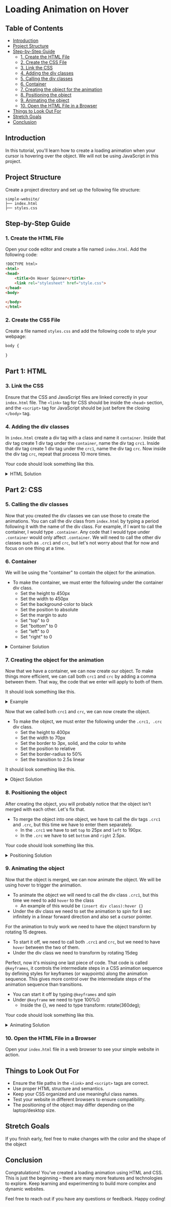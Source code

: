# Loading Animation on Hover

## Table of Contents

- [Introduction](#introduction)
- [Project Structure](#project-structure)
- [Step-by-Step Guide](#step-by-step-guide)
  - [1. Create the HTML File](#1-create-the-html-file)
  - [2. Create the CSS File](#2-create-the-css-file)
  - [3. Link the CSS](#3-link-the-css)
  - [4. Adding the div classes](#4-adding-the-div-classes)
  - [5. Calling the div classes](#5-calling-the-div-classes)
  - [6. Container](#6-container)
  - [7. Creating the object for the animation](#7-creating-the-object-for-the-animation)
  - [8. Positioning the object](#8-positioning-the-object)
  - [9. Animating the object](#9-animating-the-object)
  - [10. Open the HTML File in a Browser](#10-open-the-html-file-in-a-browser)
- [Things to Look Out For](#things-to-look-out-for)
- [Stretch Goals](#stretch-goals)
- [Conclusion](#conclusion)

## Introduction

In this tutorial, you'll learn how to create a loading animation when your cursor is hovering over the object. We will not be using JavaScript in this project.

## Project Structure

Create a project directory and set up the following file structure:
```plaintext
simple-website/
├── index.html
├── styles.css
```

## Step-by-Step Guide

### 1. Create the HTML File

Open your code editor and create a file named `index.html`. Add the following code:

```html
!DOCTYPE html>
<html>
<head>
    <title>On Hover Spinner</title>
    <link rel="stylesheet" href="style.css">
</head>
<body>
    
</body>
</html>
```
### 2. Create the CSS File

Create a file named `styles.css` and add the following code to style your webpage:

```css
body {
  
}
```

## Part 1: HTML
 
### 3. Link the CSS

Ensure that the CSS and JavaScript files are linked correctly in your `index.html` file. The `<link>` tag for CSS should be inside the `<head>` section, and the `<script>` tag for JavaScript should be just before the closing `</body>` tag.

### 4. Adding the div classes

In `index.html` create a div tag with a class and name it `container`. Inside that div tag create 1 div tag under the `container`, name the div tag `crc1`. Inside that div tag create 1 div tag under the `crc1`, name the div tag `crc`. Now inside the div tag `crc`, repeat that process 10 more times.

Your code should look something like this.

<details>
  <summary>HTML Solution</summary>

  ```html
<!DOCTYPE html>
<html>
<head>
    <title>On Hover Spinner</title>
    <link rel="stylesheet" href="style.css">
</head>
<body>
    <div class="container">
        <div class="crc1">
            <div class="crc">
                <div class="crc">
                    <div class="crc">
                        <div class="crc">
                            <div class="crc">
                                <div class="crc">
                                    <div class="crc">
                                        <div class="crc">
                                            <div class="crc">
                                                <div class="crc">
                                                    <div class="crc">
                                                        
                                                    </div>
                                                </div>
                                            </div>
                                        </div>
                                    </div>
                                </div>
                            </div>
                        </div>
                    </div>
                </div>
            </div>
        </div>
    </div>
</body>
</html>
```
</details>

## Part 2: CSS

### 5. Calling the div classes

Now that you created the div classes we can use those to create the animations. You can call the div class from `index.html` by typing a period following it with the name of the div class. For example, if I want to call the container, I would type `.container`. Any code that I would type under `.container` would only affect `.container`. We will need to call the other div classes such as `.crc1` and `crc`, but let's not worry about that for now and focus on one thing at a time.

### 6. Container

We will be using the "container" to contain the object for the animation.

- To make the container, we must enter the following under the container div class.
  - Set the height to 450px
  - Set the width to 450px
  - Set the background-color to black
  - Set the position to absolute
  - Set the margin to auto
  - Set "top" to 0
  - Set "bottom" to 0
  - Set "left" to 0
  - Set "right" to 0
 
<details>
  <summary>Container Solution</summary>

  ```css
  .container {
    height: 450px;
    width: 450px;
    background-color: black;
    position: absolute;
    margin: auto;
    top: 0;
    bottom: 0;
    left: 0;
    right: 0;
}
  ```
</details>

### 7. Creating the object for the animation

Now that we have a container, we can now create our object. To make things more efficient, we can call both `crc1` and `crc` by adding a comma between them. That way, the code that we enter will apply to both of them.

It should look something like this.

<details>
  <summary>Example</summary>

  ```css
  .crc1, .crc {

}
  ```
</details>

Now that we called both `crc1` and `crc`, we can now create the object.

- To make the object, we must enter the following under the `.crc1, .crc` div class.
  - Set the height to 400px
  - Set the width to 70px
  - Set the border to 3px, solid, and the color to white
  - Set the position to relative
  - Set the border-radius to 50%
  - Set the transition to 2.5s linear
 
It should look something like this.

<details>
  <summary>Object Solution</summary>

  ```css
  .crc1, .crc {
    height: 400px;
    width: 70px;
    border: 3px solid rgb(255, 255, 255);
    position: relative;
    border-radius: 50%;
    transition: 2.5s linear;
}
```
</details>

### 8. Positioning the object

After creating the object, you will probably notice that the object isn't merged with each other. Let's fix that.

- To merge the object into one object, we have to call the div tags `.crc1` and `.crc`, but this time we have to enter them separately.
  -  In the `.crc1` we have to set `top` to 25px and `left` to 190px.
  -  In the `.crc` we have to set `bottom` and `right` 2.5px.

Your code should look something like this.

<details>
  <summary>Positioning Solution</summary>

  ```css
  .crc1 {
    top: 25px;
    left: 190px;
}

.crc {
    bottom: 2.5px;
    right: 2.5px;
}
  ```
</details>

### 9. Animating the object

Now that the object is merged, we can now animate the object. We will be using hover to trigger the animation.

- To animate the object we will need to call the div class `.crc1`, but this time we need to add `hover` to the class
  - An example of this would be `(insert div class):hover {}`
- Under the div class we need to set the animation to spin for 8 sec infinitely in a linear forward direction and also set a cursor pointer.

For the animation to truly work we need to have the object transform by rotating 15 degrees.

- To start it off, we need to call both `.crc1` and `crc`, but we need to have `hover` between the two of them.
- Under the div class we need to transform by rotating 15deg

Perfect, now it's missing one last piece of code. That code is called `@keyframes`, it controls the intermediate steps in a CSS animation sequence by defining styles for keyframes (or waypoints) along the animation sequence. This gives more control over the intermediate steps of the animation sequence than transitions.

- You can start it off by typing `@keyframes` and spin
- Under `@keyframe` we need to type 100%{}
  - Inside the {}, we need to type transform: rotate(360deg);

Your code should look something like this.

<details>
  <summary>Animating Solution</summary>

  ```css
  .crc1:hover {
    animation: spin 8s infinite linear forwards;
    cursor: pointer;
}

.crc1:hover .crc{
    transform: rotate(15deg);
}

@keyframes spin {
    100%{
        transform: rotate(360deg);
    }
}
  ```
</details>

### 10. Open the HTML File in a Browser

Open your `index.html` file in a web browser to see your simple website in action.

## Things to Look Out For

- Ensure the file paths in the `<link>` and `<script>` tags are correct.
- Use proper HTML structure and semantics.
- Keep your CSS organized and use meaningful class names.
- Test your website in different browsers to ensure compatibility.
- The positioning of the object may differ depending on the laptop/desktop size.

## Stretch Goals
If you finish early, feel free to make changes with the color and the shape of the object

## Conclusion

Congratulations! You've created a loading animation using HTML and CSS. This is just the beginning – there are many more features and technologies to explore. Keep learning and experimenting to build more complex and dynamic websites.

Feel free to reach out if you have any questions or feedback. Happy coding!